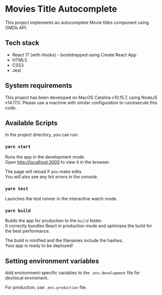 # Movies Title Autocomplete

This project implements an autocomplete Movie titles component using OMDb API.

## Tech stack

- React 17 (with Hooks) - bootstrapped using Create React App
- HTML5
- CSS3
- Jest

## System requirements

This project has been developed on MacOS Catalina v10.15.7, using NodeJS v14.17.0. Please use a machine with similar configuration to run/execute this code.

## Available Scripts

In the project directory, you can run:

### `yarn start`

Runs the app in the development mode.\
Open [http://localhost:3000](http://localhost:3000) to view it in the browser.

The page will reload if you make edits.\
You will also see any lint errors in the console.

### `yarn test`

Launches the test runner in the interactive watch mode.

### `yarn build`

Builds the app for production to the `build` folder.\
It correctly bundles React in production mode and optimizes the build for the best performance.

The build is minified and the filenames include the hashes.\
Your app is ready to be deployed!

## Setting environment variables

Add environment-specific variables to the `.env.development` file for dev/local enviroment.

For production, use `.env.production` file.
